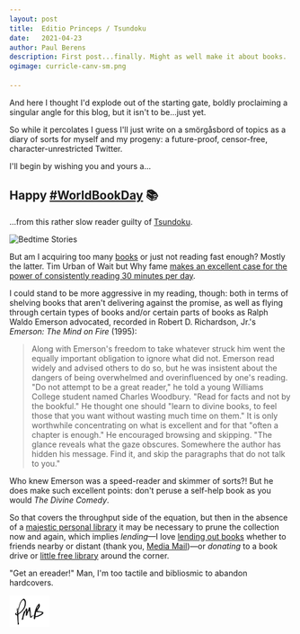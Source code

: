 ```yaml
---
layout: post
title:	Editio Princeps / Tsundoku
date:	2021-04-23
author:	Paul Berens
description: First post...finally. Might as well make it about books.
ogimage: curricle-canv-sm.png

---
```


And here I thought I'd explode out of the starting gate, boldly proclaiming a singular angle for this blog, but it isn't to be...just yet.

So while it percolates I guess I'll just write on a smörgåsbord of topics as a diary of sorts for myself and my progeny: a future-proof, censor-free, character-unrestricted Twitter.

I'll begin by wishing you and yours a...

## Happy <a href="https://twitter.com/hashtag/WorldBookDay" target="_blank">#WorldBookDay</a> 📚

...from this rather slow reader guilty of <a href="https://www.google.com/search?q=Tsundoku" target="_blank">Tsundoku</a>.

<img src="https://media.newyorker.com/photos/5cf04c5edbca2c0f4b0f477d/master/w_2560%2Cc_limit/CoverStory-STORY_BEK_fiction.jpg" alt="Bedtime Stories" width="70%" height="70%">

But am I acquiring too many [books](/books/) or just not reading fast enough? Mostly the latter. Tim Urban of Wait but Why fame <a href="https://twitter.com/maxjoseph/status/1121086199983157250" target="_blank">makes an excellent case for the power of consistently reading 30 minutes per day</a>.

I could stand to be more aggressive in my reading, though: both in terms of shelving books that aren't delivering against the promise, as well as flying through certain types of books and/or certain parts of books as Ralph Waldo Emerson advocated, recorded in Robert D. Richardson, Jr.'s *Emerson: The Mind on Fire* (1995):

> Along with Emerson's freedom to take whatever struck him went the equally important obligation to ignore what did not. Emerson read widely and advised others to do so, but he was insistent about the dangers of being overwhelmed and overinfluenced by one's reading. "Do not attempt to be a great reader," he told a young Williams College student named Charles Woodbury. "Read for facts and not by the bookful." He thought one should "learn to divine books, to feel those that you want without wasting much time on them." It is only worthwhile concentrating on what is excellent and for that "often a chapter is enough." He encouraged browsing and skipping. "The glance reveals what the gaze obscures. Somewhere the author has hidden his message. Find it, and skip the paragraphs that do not talk to you."

Who knew Emerson was a speed-reader and skimmer of sorts?! But he does make such excellent points: don't peruse a self-help book as you would *The Divine Comedy*.

So that covers the throughput side of the equation, but then in the absence of a <a href="https://i.insider.com/57bc93abdb5ce953008b8602" target="_blank">majestic personal library</a> it may be necessary to prune the collection now and again, which implies *lending*—I love <a href="https://electricliterature.com/what-are-the-rules-for-lending-your-books-to-friends/" target="_blank">lending out books</a> whether to friends nearby or distant (thank you, <a href="https://faq.usps.com/s/article/What-is-Media-Mail-Book-Rate" target="_blank">Media Mail</a>)—or *donating* to a book drive or <a href="https://littlefreelibrary.org" target="_blank">little free library</a> around the corner.

"Get an ereader!" Man, I'm too tactile and bibliosmic to abandon hardcovers.

![initials](/assets/images/initials.pmb.71.56.png)